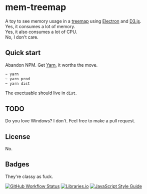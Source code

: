# mem-treemap

A toy to see memory usage in a [treemap] using [Electron] and [D3.js].  
Yes, it consumes a lot of memory.  
Yes, it also consumes a lot of CPU.  
No, I don't care.

## Quick start

Abandon NPM. Get [Yarn], it worths the move.

```sh
~ yarn
~ yarn prod
~ yarn dist
```

The exectuable should live in `dist`.

## TODO

Do you love Windows? I don't. Feel free to make a pull request.

## License

No.

## Badges

They're classy as fuck.

[![GitHub Workflow Status](https://img.shields.io/github/actions/workflow/status/quarthex/mem-treemap/yarn.yml?style=for-the-badge)](https://github.com/quarthex/mem-treemap/actions/workflows/yarn.yml)
[![Libraries.io](https://img.shields.io/librariesio/github/quarthex/mem-treemap?style=for-the-badge)](https://libraries.io/github/quarthex/mem-treemap)
[![JavaScript Style Guide](https://img.shields.io/badge/code_style-standard-brightgreen.svg?style=for-the-badge)](https://standardjs.com)

[D3.js]: https://d3js.org/
[Electron]: https://electron.atom.io/
[treemap]: https://en.wikipedia.org/wiki/Treemapping
[Yarn]: https://yarnpkg.com/
